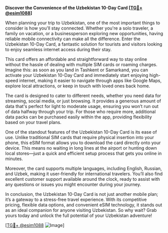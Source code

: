**Discover the Convenience of the Uzbekistan 10-Day Card [[TG💪+ @esim1088](https://t.me/s/esim1088)]**

When planning your trip to Uzbekistan, one of the most important things to consider is how you'll stay connected. Whether you're a solo traveler, a family on vacation, or a businessperson exploring new opportunities, having reliable mobile connectivity can make all the difference. Enter the Uzbekistan 10-Day Card, a fantastic solution for tourists and visitors looking to enjoy seamless internet access during their stay.

This card offers an affordable and straightforward way to stay online without the hassle of dealing with multiple SIM cards or roaming charges. Imagine this: as soon as you land in Tashkent or Samarkand, you can activate your Uzbekistan 10-Day Card and immediately start enjoying high-speed internet, making it easier to navigate through apps like Google Maps, explore local attractions, or keep in touch with loved ones back home. 

The card is designed to cater to different needs, whether you need data for streaming, social media, or just browsing. It provides a generous amount of data that's perfect for light to moderate usage, ensuring you won’t run out of data halfway through your trip. For those who require more, additional data packs can be purchased easily within the app, providing flexibility based on your travel plans.

One of the standout features of the Uzbekistan 10-Day Card is its ease of use. Unlike traditional SIM cards that require physical insertion into your phone, this eSIM format allows you to download the card directly onto your device. This means no waiting in long lines at the airport or hunting down local stores—just a quick and efficient setup process that gets you online in minutes.

Moreover, the card supports multiple languages, including English, Russian, and Uzbek, making it user-friendly for international travelers. You’ll also find excellent customer support available around the clock, ready to assist with any questions or issues you might encounter during your journey.

In conclusion, the Uzbekistan 10-Day Card is not just another mobile plan; it’s a gateway to a stress-free travel experience. With its competitive pricing, flexible data options, and convenient eSIM technology, it stands out as an ideal companion for anyone visiting Uzbekistan. So why wait? Grab yours today and unlock the full potential of your Uzbekistan adventure! 

[[TG💪+ @esim1088](https://t.me/s/esim1088) ![Image](https://i.postimg.cc/Y0z9fWf4/image.png)]